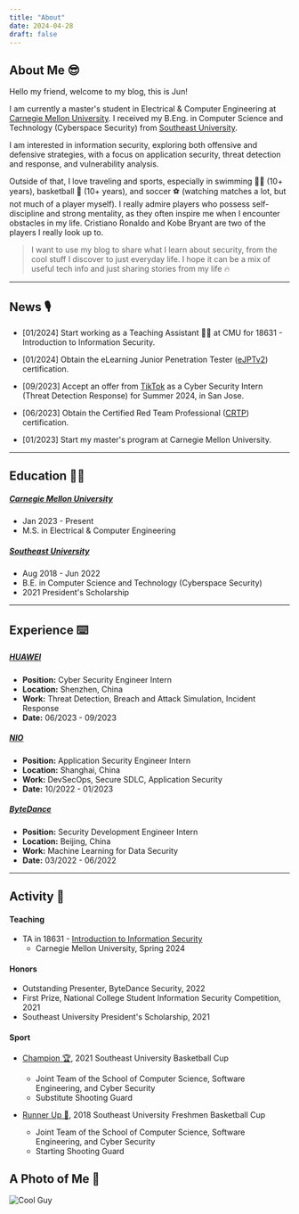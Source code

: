 ```yaml
---
title: "About"
date: 2024-04-28
draft: false
---
```


## About Me 😎

Hello my friend, welcome to my blog, this is Jun! 

I am currently a master's student in Electrical & Computer Engineering at [Carnegie Mellon University](https://www.cmu.edu/). I received my B.Eng. in Computer Science and Technology (Cyberspace Security) from [Southeast University](https://www.seu.edu.cn/english/).

I am interested in information security, exploring both offensive and defensive strategies, with a focus on application security, threat detection and response, and vulnerability analysis.

Outside of that, I love traveling and sports, especially in swimming 🏊‍♂️ (10+ years), basketball 🏀 (10+ years), and soccer ⚽ (watching matches a lot, but not much of a player myself). I really admire players who possess self-discipline and strong mentality, as they often inspire me when I encounter obstacles in my life. Cristiano Ronaldo and Kobe Bryant are two of the players I really look up to.

> I want to use my blog to share what I learn about security, from the cool stuff I discover to just everyday life. I hope it can be a mix of useful tech info and just sharing stories from my life 🔥

___

## News 🎙️
* [01/2024] Start working as a Teaching Assistant 👨‍🏫 at CMU for 18631 - Introduction to Information Security.

* [01/2024] Obtain the eLearning Junior Penetration Tester ([eJPTv2](https://security.ine.com/certifications/ejpt-certification/)) certification.

* [09/2023] Accept an offer from [TikTok](https://www.tiktok.com/) as a Cyber Security Intern (Threat Detection Response) for Summer 2024, in San Jose.

* [06/2023] Obtain the Certified Red Team Professional ([CRTP](https://www.alteredsecurity.com/post/certified-red-team-professional-crtp)) certification.

* [01/2023] Start my master's program at Carnegie Mellon University.

___

## Education 👨‍🎓
##### [Carnegie Mellon University](https://www.cmu.edu/)
  - Jan 2023 - Present
  - M.S. in Electrical & Computer Engineering
##### [Southeast University](https://www.seu.edu.cn/english/)
  - Aug 2018 - Jun 2022
  - B.E. in Computer Science and Technology (Cyberspace Security)
  - 2021 President's Scholarship

___

## Experience ⌨️

##### [HUAWEI](https://www.huawei.com/en/)
- **Position:** Cyber Security Engineer Intern
- **Location:** Shenzhen, China
- **Work:** Threat Detection, Breach and Attack Simulation, Incident Response 
- **Date:** 06/2023 - 09/2023

##### [NIO](https://www.nio.com/)
- **Position:** Application Security Engineer Intern
- **Location:** Shanghai, China
- **Work:** DevSecOps, Secure SDLC, Application Security
- **Date:** 10/2022 - 01/2023

##### [ByteDance](https://www.bytedance.com/en/)
- **Position:** Security Development Engineer Intern
- **Location:** Beijing, China
- **Work:** Machine Learning for Data Security
- **Date:** 03/2022 - 06/2022

___

## Activity 👀
#### Teaching
* TA in 18631 - [Introduction to Information Security](https://www.cylab.cmu.edu/education/course-list/intro-information-security-ece.html)
  * Carnegie Mellon University, Spring 2024

#### Honors
* Outstanding Presenter, ByteDance Security, 2022
* First Prize, National College Student Information Security Competition, 2021
* Southeast University President's Scholarship, 2021

#### Sport
* [Champion 🏆](https://drive.google.com/drive/folders/1AwC6YC_h9ezQ3Aayi4HAFIB1CFwvUjgf?usp=drive_link), 2021 Southeast University Basketball Cup
  * Joint Team of the School of Computer Science, Software Engineering, and Cyber Security 
  * Substitute Shooting Guard

* [Runner Up 🥈](https://drive.google.com/drive/folders/1xRgrv8HGl-G_VSzuoQBEPNWLsTDoVu3x?usp=drive_link), 2018 Southeast University Freshmen Basketball Cup
  * Joint Team of the School of Computer Science, Software Engineering, and Cyber Security 
  * Starting Shooting Guard

## A Photo of Me 📸
![Cool Guy](/images/junwen.jpg "Captured at Tuna Harbor Park in San Diego, CA, 2019")